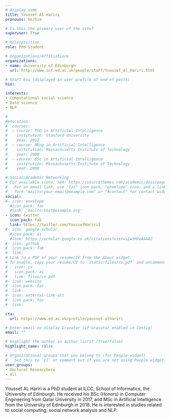 ```yaml
---
# Display name
title: Youssef Al Hariri		
pronouns: he/him

# Is this the primary user of the site?
superuser: True 

# Role/position
role: Phd Student

# Organizations/Affiliations
organizations:
- name: University of Edinburgh
  url: http://www.inf.ed.ac.uk/people/staff/Youssef_Al_Hariri.html

# Short bio (displayed in user profile at end of posts)
bio: 

interests:
- Computational social science
- Data science
- NLP

#
#education:
#  courses:
#  - course: PhD in Artificial Intelligence
#    institution: Stanford University
#    year: 2012
#  - course: MEng in Artificial Intelligence
#    institution: Massachusetts Institute of Technology
#    year: 2009
#  - course: BSc in Artificial Intelligence
#    institution: Massachusetts Institute of Technology
#    year: 2008

# Social/Academic Networking
# For available icons, see: https://sourcethemes.com/academic/docs/page-builder/#icons
#   For an email link, use "fas" icon pack, "envelope" icon, and a link in the
#   form "mailto:your-email@example.com" or "#contact" for contact widget.
social:
#- icon: envelope
  #icon_pack: fas
  #link: 'mailto:test@example.org'
- icon: twitter
  icon_pack: fab
  link: https://twitter.com/YoussefHariri1
#- icon: google-scholar
  #icon_pack: ai
  #link: https://scholar.google.co.uk/citations?user=sIwtMXoAAAAJ
#- icon: github
#  icon_pack: fab
#  link: 
# Link to a PDF of your resume/CV from the About widget.
# To enable, copy your resume/CV to `static/files/cv.pdf` and uncomment the lines below.
# - icon: cv
#   icon_pack: ai
#   link: files/cv.pdf
#- icon: website
#  icon_pack: fas
#  link: 
#- icon: external-link-alt
#  icon_pack: fas
#  link: 

cta:
  url: https://www.ed.ac.uk/profile/youssef-alhariri

# Enter email to display Gravatar (if Gravatar enabled in Config)
email: ""

# Highlight the author in author lists? (true/false)
highlight_name: false

# Organizational groups that you belong to (for People widget)
#   Set this to `[]` or comment out if you are not using People widget.
user_groups:
- Doctoral Researchers 
- All 
---
```


Youssef AL Hariri is a PhD student at ILCC, School of Informatics, the University of Edinburgh. He received his BSc (Honors) in Computer Engineering from Qatar University in 2017, and MSc in Artificial Intelligence from the University of Edinburgh in 2018. He is interested in studies related to social computing, social network analysis and NLP. 


